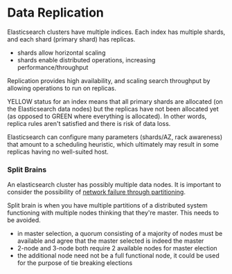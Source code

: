 # Data Replication
Elasticsearch clusters have multiple indices. Each index has multiple shards, and each shard (primary shard) has replicas.
- shards allow horizontal scaling
- shards enable distributed operations, increasing performance/throughput

Replication provides high availability, and scaling search throughput by allowing operations to run on replicas.

YELLOW status for an index means that all primary shards are allocated (on the Elasticsearch data nodes) but the replicas have not been allocated yet (as opposed to GREEN where everything is allocated). In other words, replica rules aren't satisfied and there is risk of data loss.

Elasticsearch can configure many parameters (shards/AZ, rack awareness) that amount to a scheduling heuristic, which ultimately may result in some replicas having no well-suited host.

### Split Brains
An elasticsearch cluster has possibly multiple data nodes. It is important to consider the possibility of [network failure through partitioning](../Computer-Science-Concepts/CAP%20Theorem.md).

Split brain is when you have multiple partitions of a distributed system functioning with multiple nodes thinking that they're master. This needs to be avoided.
- in master selection, a quorum consisting of a majority of nodes must be available and agree that the master selected is indeed the master
- 2-node and 3-node both require 2 available nodes for master election
- the additional node need not be a full functional node, it could be used for the purpose of tie breaking elections
